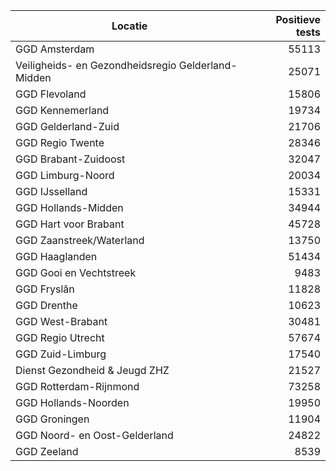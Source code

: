 | Locatie | Positieve tests |
|---------|----------------:|
| GGD Amsterdam                            | 55113 |
| Veiligheids- en Gezondheidsregio Gelderland-Midden | 25071 |
| GGD Flevoland                            | 15806 |
| GGD Kennemerland                         | 19734 |
| GGD Gelderland-Zuid                      | 21706 |
| GGD Regio Twente                         | 28346 |
| GGD Brabant-Zuidoost                     | 32047 |
| GGD Limburg-Noord                        | 20034 |
| GGD IJsselland                           | 15331 |
| GGD Hollands-Midden                      | 34944 |
| GGD Hart voor Brabant                    | 45728 |
| GGD Zaanstreek/Waterland                 | 13750 |
| GGD Haaglanden                           | 51434 |
| GGD Gooi en Vechtstreek                  |  9483 |
| GGD Fryslân                              | 11828 |
| GGD Drenthe                              | 10623 |
| GGD West-Brabant                         | 30481 |
| GGD Regio Utrecht                        | 57674 |
| GGD Zuid-Limburg                         | 17540 |
| Dienst Gezondheid & Jeugd ZHZ            | 21527 |
| GGD Rotterdam-Rijnmond                   | 73258 |
| GGD Hollands-Noorden                     | 19950 |
| GGD Groningen                            | 11904 |
| GGD Noord- en Oost-Gelderland            | 24822 |
| GGD Zeeland                              |  8539 |
